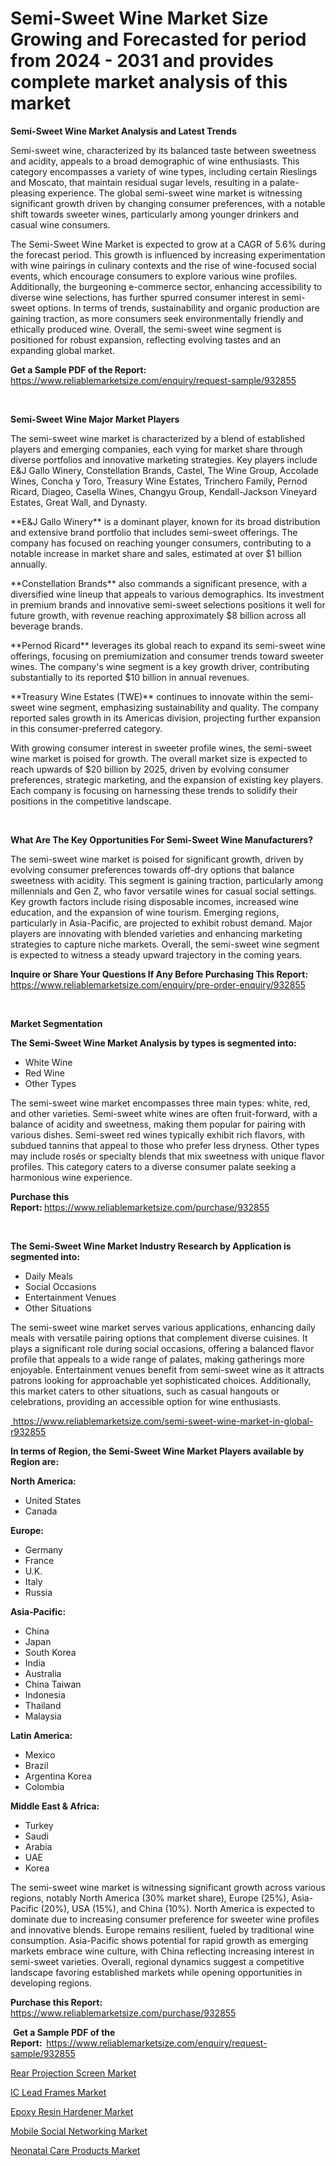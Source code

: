 <p><h1>Semi-Sweet Wine Market Size Growing and Forecasted for period from 2024 - 2031 and provides complete market analysis of this market</h1></p><p><strong>Semi-Sweet Wine Market Analysis and Latest Trends</strong></p>
<p><p>Semi-sweet wine, characterized by its balanced taste between sweetness and acidity, appeals to a broad demographic of wine enthusiasts. This category encompasses a variety of wine types, including certain Rieslings and Moscato, that maintain residual sugar levels, resulting in a palate-pleasing experience. The global semi-sweet wine market is witnessing significant growth driven by changing consumer preferences, with a notable shift towards sweeter wines, particularly among younger drinkers and casual wine consumers. </p><p>The Semi-Sweet Wine Market is expected to grow at a CAGR of 5.6% during the forecast period. This growth is influenced by increasing experimentation with wine pairings in culinary contexts and the rise of wine-focused social events, which encourage consumers to explore various wine profiles. Additionally, the burgeoning e-commerce sector, enhancing accessibility to diverse wine selections, has further spurred consumer interest in semi-sweet options. In terms of trends, sustainability and organic production are gaining traction, as more consumers seek environmentally friendly and ethically produced wine. Overall, the semi-sweet wine segment is positioned for robust expansion, reflecting evolving tastes and an expanding global market.</p></p>
<p><strong>Get a Sample PDF of the Report:&nbsp;</strong> <a href="https://www.reliablemarketsize.com/enquiry/request-sample/932855?utm_campaign=1103&utm_medium=2&utm_source=Github&utm_content=ia&utm_term=03122024&utm_id=semi-sweet-wine">https://www.reliablemarketsize.com/enquiry/request-sample/932855</a></p>
<p>&nbsp;</p>
<p><strong>Semi-Sweet Wine Major Market Players</strong></p>
<p><p>The semi-sweet wine market is characterized by a blend of established players and emerging companies, each vying for market share through diverse portfolios and innovative marketing strategies. Key players include E&J Gallo Winery, Constellation Brands, Castel, The Wine Group, Accolade Wines, Concha y Toro, Treasury Wine Estates, Trinchero Family, Pernod Ricard, Diageo, Casella Wines, Changyu Group, Kendall-Jackson Vineyard Estates, Great Wall, and Dynasty.</p><p>**E&J Gallo Winery** is a dominant player, known for its broad distribution and extensive brand portfolio that includes semi-sweet offerings. The company has focused on reaching younger consumers, contributing to a notable increase in market share and sales, estimated at over $1 billion annually.</p><p>**Constellation Brands** also commands a significant presence, with a diversified wine lineup that appeals to various demographics. Its investment in premium brands and innovative semi-sweet selections positions it well for future growth, with revenue reaching approximately $8 billion across all beverage brands.</p><p>**Pernod Ricard** leverages its global reach to expand its semi-sweet wine offerings, focusing on premiumization and consumer trends toward sweeter wines. The company's wine segment is a key growth driver, contributing substantially to its reported $10 billion in annual revenues.</p><p>**Treasury Wine Estates (TWE)** continues to innovate within the semi-sweet wine segment, emphasizing sustainability and quality. The company reported sales growth in its Americas division, projecting further expansion in this consumer-preferred category.</p><p>With growing consumer interest in sweeter profile wines, the semi-sweet wine market is poised for growth. The overall market size is expected to reach upwards of $20 billion by 2025, driven by evolving consumer preferences, strategic marketing, and the expansion of existing key players. Each company is focusing on harnessing these trends to solidify their positions in the competitive landscape.</p></p>
<p>&nbsp;</p>
<p><strong>What Are The Key Opportunities For Semi-Sweet Wine Manufacturers?</strong></p>
<p><p>The semi-sweet wine market is poised for significant growth, driven by evolving consumer preferences towards off-dry options that balance sweetness with acidity. This segment is gaining traction, particularly among millennials and Gen Z, who favor versatile wines for casual social settings. Key growth factors include rising disposable incomes, increased wine education, and the expansion of wine tourism. Emerging regions, particularly in Asia-Pacific, are projected to exhibit robust demand. Major players are innovating with blended varieties and enhancing marketing strategies to capture niche markets. Overall, the semi-sweet wine segment is expected to witness a steady upward trajectory in the coming years.</p></p>
<p><strong>Inquire or Share Your Questions If Any Before Purchasing This Report:</strong> <a href="https://www.reliablemarketsize.com/enquiry/pre-order-enquiry/932855?utm_campaign=1103&utm_medium=2&utm_source=Github&utm_content=ia&utm_term=03122024&utm_id=semi-sweet-wine">https://www.reliablemarketsize.com/enquiry/pre-order-enquiry/932855</a></p>
<p>&nbsp;</p>
<p><strong>Market Segmentation</strong></p>
<p><strong>The Semi-Sweet Wine Market Analysis by types is segmented into:</strong></p>
<p><ul><li>White Wine</li><li>Red Wine</li><li>Other Types</li></ul></p>
<p><p>The semi-sweet wine market encompasses three main types: white, red, and other varieties. Semi-sweet white wines are often fruit-forward, with a balance of acidity and sweetness, making them popular for pairing with various dishes. Semi-sweet red wines typically exhibit rich flavors, with subdued tannins that appeal to those who prefer less dryness. Other types may include rosés or specialty blends that mix sweetness with unique flavor profiles. This category caters to a diverse consumer palate seeking a harmonious wine experience.</p></p>
<p><strong>Purchase this Report:&nbsp;</strong><a href="https://www.reliablemarketsize.com/purchase/932855?utm_campaign=1103&utm_medium=2&utm_source=Github&utm_content=ia&utm_term=03122024&utm_id=semi-sweet-wine">https://www.reliablemarketsize.com/purchase/932855</a></p>
<p>&nbsp;</p>
<p><strong>The Semi-Sweet Wine Market Industry Research by Application is segmented into:</strong></p>
<p><ul><li>Daily Meals</li><li>Social Occasions</li><li>Entertainment Venues</li><li>Other Situations</li></ul></p>
<p><p>The semi-sweet wine market serves various applications, enhancing daily meals with versatile pairing options that complement diverse cuisines. It plays a significant role during social occasions, offering a balanced flavor profile that appeals to a wide range of palates, making gatherings more enjoyable. Entertainment venues benefit from semi-sweet wine as it attracts patrons looking for approachable yet sophisticated choices. Additionally, this market caters to other situations, such as casual hangouts or celebrations, providing an accessible option for wine enthusiasts.</p></p>
<p><a href="https://www.reliablemarketsize.com/semi-sweet-wine-market-in-global-r932855?utm_campaign=1103&utm_medium=2&utm_source=Github&utm_content=ia&utm_term=03122024&utm_id=semi-sweet-wine">&nbsp;https://www.reliablemarketsize.com/semi-sweet-wine-market-in-global-r932855</a></p>
<p><strong>In terms of Region, the Semi-Sweet Wine Market Players available by Region are:</strong></p>
<p>
    <p> <strong> North America: </strong>
        <ul>
            <li>United States</li>
            <li>Canada</li>
        </ul>
        </p> 
    <p> <strong> Europe: </strong>
        <ul>
            <li>Germany</li>
            <li>France</li>
            <li>U.K.</li>
            <li>Italy</li>
            <li>Russia</li>
        </ul>
        </p> 
    <p> <strong> Asia-Pacific: </strong>
        <ul>
            <li>China</li>
            <li>Japan</li>
            <li>South Korea</li>
            <li>India</li>
            <li>Australia</li>
            <li>China Taiwan</li>
            <li>Indonesia</li>
            <li>Thailand</li>
            <li>Malaysia</li>
        </ul>
        </p> 
    <p> <strong> Latin America: </strong>
        <ul>
            <li>Mexico</li>
            <li>Brazil</li>
            <li>Argentina Korea</li>
            <li>Colombia</li>
        </ul>
        </p> 
    <p> <strong> Middle East & Africa: </strong>
        <ul>
            <li>Turkey</li>
            <li>Saudi</li>
            <li>Arabia</li>
            <li>UAE</li>
            <li>Korea</li>
        </ul>
    </p>
    </p>
<p><p>The semi-sweet wine market is witnessing significant growth across various regions, notably North America (30% market share), Europe (25%), Asia-Pacific (20%), USA (15%), and China (10%). North America is expected to dominate due to increasing consumer preference for sweeter wine profiles and innovative blends. Europe remains resilient, fueled by traditional wine consumption. Asia-Pacific shows potential for rapid growth as emerging markets embrace wine culture, with China reflecting increasing interest in semi-sweet varieties. Overall, regional dynamics suggest a competitive landscape favoring established markets while opening opportunities in developing regions.</p></p>
<p><strong>Purchase this Report: </strong><a href="https://www.reliablemarketsize.com/purchase/932855?utm_campaign=1103&utm_medium=2&utm_source=Github&utm_content=ia&utm_term=03122024&utm_id=semi-sweet-wine">https://www.reliablemarketsize.com/purchase/932855</a></p>
<p>&nbsp;<strong>Get a Sample PDF of the Report:&nbsp;&nbsp;</strong><a href="https://www.reliablemarketsize.com/enquiry/request-sample/932855?utm_campaign=1103&utm_medium=2&utm_source=Github&utm_content=ia&utm_term=03122024&utm_id=semi-sweet-wine">https://www.reliablemarketsize.com/enquiry/request-sample/932855</a></p>
<p><strong></strong></p>
<p><p><a href="https://issuu.com/reportprime-2/docs/rear-projection-screen-market-size-2030.pptx?utm_campaign=1103&utm_medium=2&utm_source=Github&utm_content=ia&utm_term=03122024&utm_id=semi-sweet-wine">Rear Projection Screen Market</a></p><p><a href="https://www.linkedin.com/pulse/ic-lead-frames-market-size-foreign-opportunities-revenue-ufiae?utm_campaign=1103&utm_medium=2&utm_source=Github&utm_content=ia&utm_term=03122024&utm_id=semi-sweet-wine">IC Lead Frames Market</a></p><p><a href="https://issuu.com/reportprime-2/docs/epoxy-resin-hardener-market-size-2030.pptx?utm_campaign=1103&utm_medium=2&utm_source=Github&utm_content=ia&utm_term=03122024&utm_id=semi-sweet-wine">Epoxy Resin Hardener Market</a></p><p><a href="https://www.linkedin.com/pulse/mobile-social-networking-market-size-share-analysis-dqzze?utm_campaign=1103&utm_medium=2&utm_source=Github&utm_content=ia&utm_term=03122024&utm_id=semi-sweet-wine">Mobile Social Networking Market</a></p><p><a href="https://www.linkedin.com/pulse/industry-growth-potential-neonatal-care-products-market-forecasted-slk2e?utm_campaign=1103&utm_medium=2&utm_source=Github&utm_content=ia&utm_term=03122024&utm_id=semi-sweet-wine">Neonatal Care Products Market</a></p></p>